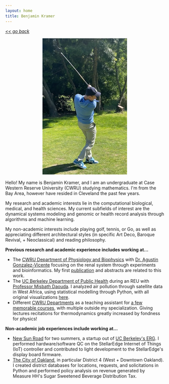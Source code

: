 ```yaml
---
layout: home
title: Benjamin Kramer
---
```

[*<< go back*](index.md)

<p align="center">
  <img width="268" height="430" src="assets/images/golf.jpg">
</p>

Hello! My name is Benjamin Kramer, and I am an undergraduate at Case Western Reserve University (CWRU) studying mathematics. I'm from the Bay Area, however have resided in Cleveland the past few years. 

My research and academic interests lie in the computational biological, medical, and health sciences. My current subfields of interest are the dynamical systems modeling and genomic or health record analysis through algorithms and machine learning.

My non-academic interests include playing golf, tennis, or Go, as well as appreciating different architectural styles (in specific Art Deco, Baroque Revival, + Neoclassical) and reading philosophy. 

**Previous research and academic experience includes working at...**
- The <a class="about-link" href="https://physiology.case.edu/" target="_blank">CWRU Department of Physiology and Biophysics</a> with <a class="about-link" href="https://publichealth.berkeley.edu/people/misbath-daouda" target="_blank">Dr. Agustin Gonzalez-Vicente</a> focusing on the renal system through experiments and bioinformatics. My first [publication](publications) and abstracts are related to this work.
- The <a class="about-link" href="https://publichealth.berkeley.edu/" target="_blank">UC Berkeley Department of Public Health</a> during an REU with <a class="about-link" href="https://publichealth.berkeley.edu/people/misbath-daouda" target="_blank">Professor Misbath Daouda</a>. I analyzed air pollution through satellite data in West Africa, using statistical modelling through Python, with all original visualizations [here](assets/items/BenjaminKramerBerkeleyPresentation2024.pptx).
- Different <a class="about-link" href="https://case.edu/" target="_blank">CWRU Departments</a> as a teaching assistant for [a few memorable courses](teaching), with multiple outside my specialization. Giving lectures recitations for thermodynamics greatly increased by fondness for physics!


**Non-academic job experiences include working at...**
- <a class="about-link" href="https://newsunroad.com/" target="_blank">New Sun Road</a> for two summers, a startup out of <a class="about-link" href="https://erg.berkeley.edu/" target="_blank">UC Berkeley's ERG</a>. I performed hardware/software QC on the StellarEdge Internet of Things (IoT) controller and contributed to light development to the StellarEdge's display board firmware.
- <a class="about-link" href="https://www.oaklandca.gov/" target="_blank">The City of Oakland</a>, in particular District 4 (West + Downtown Oakland). I created district databases for locations, requests, and solicitations in Python and performed policy analysis on revenue generated by Measure HH's Sugar Sweetened Beverage Distribution Tax.






